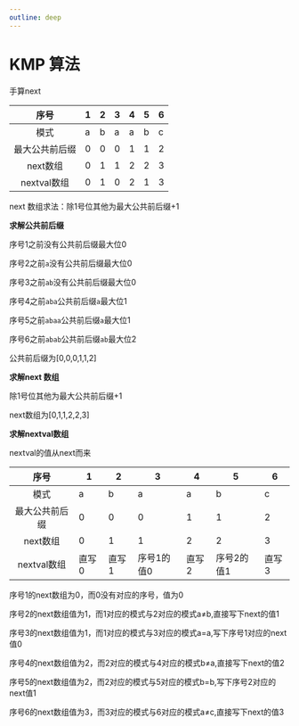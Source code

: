```yaml
---
outline: deep
---
```


# KMP 算法

手算next

|      序号      | 1    | 2    | 3    | 4    | 5    | 6    |
| :------------: | ---- | ---- | ---- | ---- | ---- | ---- |
|      模式      | a    | b    | a    | a    | b    | c    |
| 最大公共前后缀 | 0    | 0    | 0    | 1    | 1    | 2    |
|    next数组    | 0    | 1    | 1    | 2    | 2    | 3    |
|  nextval数组   | 0    | 1    | 0    | 2    | 1    | 3    |

next 数组求法：除1号位其他为最大公共前后缀+1

**求解公共前后缀**

序号1之前没有公共前后缀最大位0

序号2之前`a`没有公共前后缀最大位0

序号3之前`ab`没有公共前后缀最大位0

序号4之前`aba`公共前后缀`a`最大位1

序号5之前`abaa`公共前后缀`a`最大位1

序号6之前`abab`公共前后缀`ab`最大位2

公共前后缀为[0,0,0,1,1,2]

**求解next 数组**

除1号位其他为最大公共前后缀+1

next数组为[0,1,1,2,2,3]

**求解nextval数组**

nextval的值从next而来

|      序号      | 1     | 2     | 3          | 4     | 5          | 6     |
| :------------: | ----- | ----- | ---------- | ----- | ---------- | ----- |
|      模式      | a     | b     | a          | a     | b          | c     |
| 最大公共前后缀 | 0     | 0     | 0          | 1     | 1          | 2     |
|    next数组    | 0     | 1     | 1          | 2     | 2          | 3     |
|  nextval数组   | 直写0 | 直写1 | 序号1的值0 | 直写2 | 序号2的值1 | 直写3 |

序号1的next数组为0，而0没有对应的序号，值为0

序号2的next数组值为1，而1对应的模式与2对应的模式a≠b,直接写下next的值1

序号3的next数组值为1，而1对应的模式与3对应的模式a=a,写下序号1对应的next值0

序号4的next数组值为2，而2对应的模式与4对应的模式b≠a,直接写下next的值2

序号5的next数组值为2，而2对应的模式与5对应的模式b=b,写下序号2对应的next值1

序号6的next数组值为3，而3对应的模式与6对应的模式a≠c,直接写下next的值3

